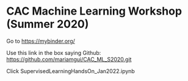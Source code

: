 # CAC Machine Learning Workshop (Summer 2020)

Go to https://mybinder.org/

Use this link in the box saying Github: https://github.com/mariamgui/CAC_ML_S2020.git 

Click SupervisedLearningHandsOn_Jan2022.ipynb
